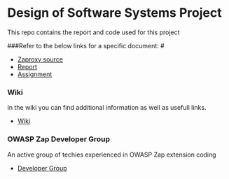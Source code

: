 # Design of Software Systems Project

This repo contains the report and code used for this project

###Refer to the below links for a specific document: #

- [Zaproxy source](https://github.com/dapp1990/DSS-project/tree/master/zaproxy-master)
- [Report](https://github.com/dapp1990/DSS-project/tree/master/DSSReport/DSSReport.pdf)
- [Assignment](https://github.com/dapp1990/DSS-project/blob/master/Assignments/Assignment%20iteration%205.pdf)

### Wiki #
In the wiki you can find additional information as well as usefull links.

- [Wiki](https://github.com/dapp1990/DSS-project/wiki)

### OWASP Zap Developer Group

An active group of techies experienced in OWASP Zap extension coding

- [Developer Group](https://groups.google.com/forum/#!forum/zaproxy-develop)

